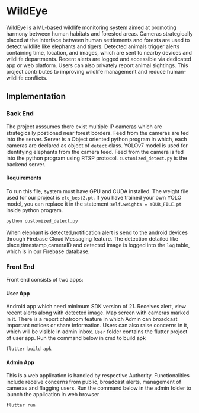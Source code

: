 # WildEye
WildEye is a ML-based wildlife monitoring system aimed at promoting harmony between human habitats and forested areas. Cameras strategically placed at the interface between human settlements and forests are used to detect wildlife like elephants and tigers. Detected animals trigger alerts containing time, location, and images, which are sent to nearby devices and wildlife departments. Recent alerts are logged and accessible via dedicated app or web platform. Users can also privately report animal sightings. This project contributes to improving wildlife management and reduce human-wildlife conflicts.
## Implementation
### Back End
The project asssumes there exist multiple IP cameras which are strategically postioned near forest borders. Feed from the cameras are fed into the server. 
Server is a Object oriented python program in which, each cameras are declared as object of `detect` class. 
YOLOv7 model is used for identifying elephants from the camera feed.
Feed from the camera is fed into the python program using RTSP protocol.
`customized_detect.py` is the backend server.
#### Requirements
To run this file, system must have GPU and CUDA installed.
The weight file used for our project is `ele_best2.pt`. If you have trained your own YOLO model, you can replace it in the statement `self.weights = YOUR_FILE.pt` inside python program. 
```markdown
python customized_detect.py
```
When elephant is detected,notification alert is send to the android devices through Firebase Cloud Messaging feature. The detection detailed like place,timestamp,cameraID and detected image is logged into the `log` table, which is in our Firebase database. 
### Front End
Front end consists of two apps:
#### User App
Android app which need minimum SDK version of 21. Receives alert, view recent alerts along with detected image. Map screen with cameras marked in it. There is a report chatroom feature in which Admin can broadcast important notices or share information. Users can also raise concerns in it, which will be visible in admin inbox. `User` folder contains the flutter project of user app. Run the command below in cmd to build apk
```markdown 
flutter build apk
```
#### Admin App
This is a web application is handled by respective Authority. Functionalities include receive concerns from public, broadcast alerts, management of cameras and flagging users. Run the command below in the admin folder to launch the application in web browser
```markdown 
flutter run
```
